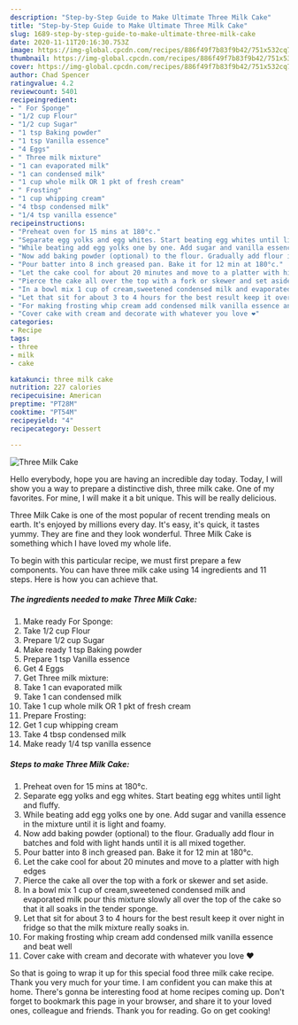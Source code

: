 ```yaml
---
description: "Step-by-Step Guide to Make Ultimate Three Milk Cake"
title: "Step-by-Step Guide to Make Ultimate Three Milk Cake"
slug: 1689-step-by-step-guide-to-make-ultimate-three-milk-cake
date: 2020-11-11T20:16:30.753Z
image: https://img-global.cpcdn.com/recipes/886f49f7b83f9b42/751x532cq70/three-milk-cake-recipe-main-photo.jpg
thumbnail: https://img-global.cpcdn.com/recipes/886f49f7b83f9b42/751x532cq70/three-milk-cake-recipe-main-photo.jpg
cover: https://img-global.cpcdn.com/recipes/886f49f7b83f9b42/751x532cq70/three-milk-cake-recipe-main-photo.jpg
author: Chad Spencer
ratingvalue: 4.2
reviewcount: 5401
recipeingredient:
- " For Sponge"
- "1/2 cup Flour"
- "1/2 cup Sugar"
- "1 tsp Baking powder"
- "1 tsp Vanilla essence"
- "4 Eggs"
- " Three milk mixture"
- "1 can evaporated milk"
- "1 can condensed milk"
- "1 cup whole milk OR 1 pkt of fresh cream"
- " Frosting"
- "1 cup whipping cream"
- "4 tbsp condensed milk"
- "1/4 tsp vanilla essence"
recipeinstructions:
- "Preheat oven for 15 mins at 180°c."
- "Separate egg yolks and egg whites. Start beating egg whites until light and fluffy."
- "While beating add egg yolks one by one. Add sugar and vanilla essence in the mixture until it is light and foamy."
- "Now add baking powder (optional) to the flour. Gradually add flour in batches and fold with light hands until it is all mixed together."
- "Pour batter into 8 inch greased pan. Bake it for 12 min at 180°c."
- "Let the cake cool for about 20 minutes and move to a platter with high edges"
- "Pierce the cake all over the top with a fork or skewer and set aside."
- "In a bowl mix 1 cup of cream,sweetened condensed milk and evaporated milk pour this mixture slowly all over the top of the cake so that it all soaks in the tender sponge."
- "Let that sit for about 3 to 4 hours for the best result keep it over night in fridge so that the milk mixture really soaks in."
- "For making frosting whip cream add condensed milk vanilla essence and beat well"
- "Cover cake with cream and decorate with whatever you love ❤"
categories:
- Recipe
tags:
- three
- milk
- cake

katakunci: three milk cake 
nutrition: 227 calories
recipecuisine: American
preptime: "PT28M"
cooktime: "PT54M"
recipeyield: "4"
recipecategory: Dessert

---
```



![Three Milk Cake](https://img-global.cpcdn.com/recipes/886f49f7b83f9b42/751x532cq70/three-milk-cake-recipe-main-photo.jpg)

Hello everybody, hope you are having an incredible day today. Today, I will show you a way to prepare a distinctive dish, three milk cake. One of my favorites. For mine, I will make it a bit unique. This will be really delicious.

Three Milk Cake is one of the most popular of recent trending meals on earth. It's enjoyed by millions every day. It's easy, it's quick, it tastes yummy. They are fine and they look wonderful. Three Milk Cake is something which I have loved my whole life.




To begin with this particular recipe, we must first prepare a few components. You can have three milk cake using 14 ingredients and 11 steps. Here is how you can achieve that.

<!--inarticleads1-->

##### The ingredients needed to make Three Milk Cake:

1. Make ready  For Sponge:
1. Take 1/2 cup Flour
1. Prepare 1/2 cup Sugar
1. Make ready 1 tsp Baking powder
1. Prepare 1 tsp Vanilla essence
1. Get 4 Eggs
1. Get  Three milk mixture:
1. Take 1 can evaporated milk
1. Take 1 can condensed milk
1. Take 1 cup whole milk OR 1 pkt of fresh cream
1. Prepare  Frosting:
1. Get 1 cup whipping cream
1. Take 4 tbsp condensed milk
1. Make ready 1/4 tsp vanilla essence




<!--inarticleads2-->

##### Steps to make Three Milk Cake:

1. Preheat oven for 15 mins at 180°c.
1. Separate egg yolks and egg whites. Start beating egg whites until light and fluffy.
1. While beating add egg yolks one by one. Add sugar and vanilla essence in the mixture until it is light and foamy.
1. Now add baking powder (optional) to the flour. Gradually add flour in batches and fold with light hands until it is all mixed together.
1. Pour batter into 8 inch greased pan. Bake it for 12 min at 180°c.
1. Let the cake cool for about 20 minutes and move to a platter with high edges
1. Pierce the cake all over the top with a fork or skewer and set aside.
1. In a bowl mix 1 cup of cream,sweetened condensed milk and evaporated milk pour this mixture slowly all over the top of the cake so that it all soaks in the tender sponge.
1. Let that sit for about 3 to 4 hours for the best result keep it over night in fridge so that the milk mixture really soaks in.
1. For making frosting whip cream add condensed milk vanilla essence and beat well
1. Cover cake with cream and decorate with whatever you love ❤




So that is going to wrap it up for this special food three milk cake recipe. Thank you very much for your time. I am confident you can make this at home. There's gonna be interesting food at home recipes coming up. Don't forget to bookmark this page in your browser, and share it to your loved ones, colleague and friends. Thank you for reading. Go on get cooking!
